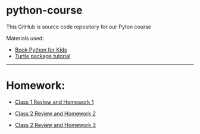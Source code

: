 # python-course

This GitHub is source code repository for our Pyton course


Materials used:
- [Book Python for Kids](https://www.amazon.com/Python-Kids-Playful-Introduction-Programming/dp/1593274076)
- [Turtle package tutorial](https://realpython.com/beginners-guide-python-turtle/)


--- 


# Homework:
- [Class 1 Review and Homework 1](homework/Homework1.md)

- [Class 2 Review and Homework 2](homework/Homework2.md)

- [Class 2 Review and Homework 3](homework/Homework3.md)